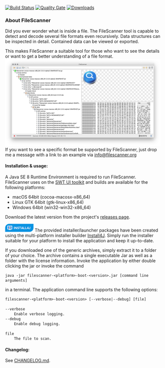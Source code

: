 [![Build Status](https://travis-ci.com/hdecarne/filescanner.svg?branch=master)](https://travis-ci.com/hdecarne/filescanner)
[![Quality Gate](https://sonarcloud.io/api/project_badges/measure?project=de.carne%3Afilescanner%3Afilescanner-gtk-linux-x86_64&metric=alert_status)](https://sonarcloud.io/dashboard/index/de.carne:filescanner:filescanner-gtk-linux-x86_64)
[![Downloads](https://img.shields.io/github/downloads/hdecarne/filescanner/total.svg)](https://github.com/hdecarne/filescanner/releases)

### About FileScanner
Did you ever wonder what is inside a file. The FileScanner tool is capable to detect and decode several file formats even recursively. Data structures can be inspected in detail. Contained data can be viewed or exported.

This makes FileScanner a suitable tool for those who want to see the details or want to get a better understanding of a file format.
![self scan](docs/filescanner1.png)
If you want to see a specific format be supported by FileScanner, just drop me a
message with a link to an example via [info@filescanner.org](mailto:info@filescanner.org)

#### Installation & usage:
A Java SE 8 Runtime Environment is required to run FileScanner. FileScanner uses on the [SWT UI toolkit](https://www.eclipse.org/swt/) and builds are available for the following platforms:
* macOS 64bit (cocoa-macosx-x86_64)
* Linux GTK 64bit (gtk-linux-x86_64)
* Windows 64bit (win32-win32-x86_64)

Download the latest version from the project's [releases page](https://github.com/hdecarne/filescanner/releases/latest).

![Install4j](docs/install4j_small.png)
The provided installer/launcher packages have been created using the multi-platform installer builder
[Install4J](https://www.ej-technologies.com/products/install4j/overview.html). Simply run the installer suitable for your platform to install the application and keep it up-to-date.

If you downloaded one of the generic archives, simply extract it to a folder of your choice.
The archive contains a single executable Jar as well as a folder with the license information. Invoke the application by either double clicking the jar or invoke the command

```
java -jar filescanner-<platform>-boot-<version>.jar [command line arguments]
```

in a terminal. The application command line supports the following options:

```
filescanner-<platform>-boot-<version> [--verbose|--debug] [file]

--verbose
	Enable verbose logging.
--debug
	Enable debug logging.

file
	The file to scan.
```

#### Changelog:
See [CHANGELOG.md](https://github.com/hdecarne/filescanner/blob/master/CHANGELOG.md).
